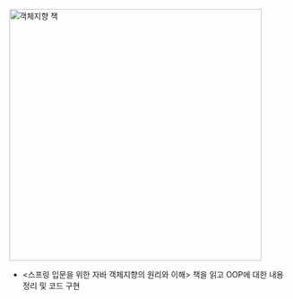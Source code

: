 
<img src="https://user-images.githubusercontent.com/70641418/136686484-627573cd-437b-4130-b636-1daa375a8543.jpg" height="450px" alt="객체지향 책"></img><br/>

- <스프링 입문을 위한 자바 객체지향의 원리와 이해> 책을 읽고 OOP에 대한 내용 정리 및 코드 구현
